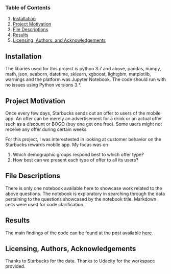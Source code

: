 ### Table of Contents

1. [Installation](#installation)
2. [Project Motivation](#motivation)
3. [File Descriptions](#files)
4. [Results](#results)
5. [Licensing, Authors, and Acknowledgements](#licensing)

## Installation <a name="installation"></a>

The libaries used for this project is python 3.7 and above, pandas, numpy, math, json, seaborn, datetime, sklearn, xgboost, lightgbm, 
matplotlib, warnings and the platform was Jupyter Notebook. 
The code should run with no issues using Python versions 3.*.

## Project Motivation<a name="motivation"></a>

Once every few days, Starbucks sends out an offer to users of the mobile app. An offer can be merely an advertisement for a drink 
or an actual offer such as a discount or BOGO (buy one get one free). Some users might not receive any offer during certain weeks

For this project, I was interestested in looking at customer behavior on the Starbucks rewards mobile app. My focus was on

1. Which demographic groups respond best to which offer type?
2. How best can we present each type of offer to all its users?

## File Descriptions <a name="files"></a>

There is only one notebook available here to showcase work related to the above questions. 
The notebook is exploratory in searching through the data pertaining to the questions showcased by the notebook title. 
Markdown cells were used for code clarification.  

## Results<a name="results"></a>

The main findings of the code can be found at the post available [here](https://medium.com/@avahsomto042/in-depth-analysis-of-seattle-and-boston-airbnb-data-200f7ea28c8e).

## Licensing, Authors, Acknowledgements<a name="licensing"></a>

Thanks to Starbucks for the data. Thanks to Udacity for the workspace provided.
